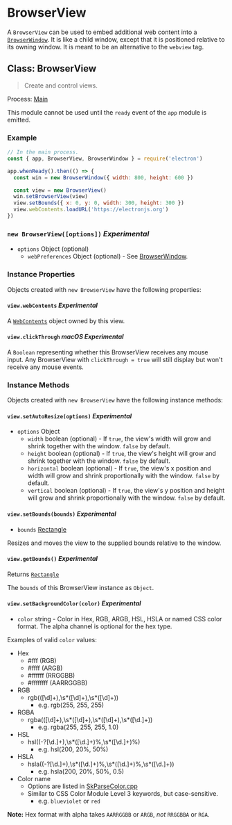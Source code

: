 # BrowserView

A `BrowserView` can be used to embed additional web content into a
[`BrowserWindow`](browser-window.md). It is like a child window, except that it is positioned
relative to its owning window. It is meant to be an alternative to the
`webview` tag.

## Class: BrowserView

> Create and control views.

Process: [Main](../glossary.md#main-process)

This module cannot be used until the `ready` event of the `app`
module is emitted.

### Example

```javascript
// In the main process.
const { app, BrowserView, BrowserWindow } = require('electron')

app.whenReady().then(() => {
  const win = new BrowserWindow({ width: 800, height: 600 })

  const view = new BrowserView()
  win.setBrowserView(view)
  view.setBounds({ x: 0, y: 0, width: 300, height: 300 })
  view.webContents.loadURL('https://electronjs.org')
})
```

### `new BrowserView([options])` _Experimental_

* `options` Object (optional)
  * `webPreferences` Object (optional) - See [BrowserWindow](browser-window.md).

### Instance Properties

Objects created with `new BrowserView` have the following properties:

#### `view.webContents` _Experimental_

A [`WebContents`](web-contents.md) object owned by this view.

#### `view.clickThrough` _macOS_ _Experimental_

A `Boolean` representing whether this BrowserView receives any mouse input. Any BrowserView
with `clickThrough = true` will still display but won't receive any mouse events.

### Instance Methods

Objects created with `new BrowserView` have the following instance methods:

#### `view.setAutoResize(options)` _Experimental_

* `options` Object
  * `width` boolean (optional) - If `true`, the view's width will grow and shrink together
    with the window. `false` by default.
  * `height` boolean (optional) - If `true`, the view's height will grow and shrink
    together with the window. `false` by default.
  * `horizontal` boolean (optional) - If `true`, the view's x position and width will grow
    and shrink proportionally with the window. `false` by default.
  * `vertical` boolean (optional) - If `true`, the view's y position and height will grow
    and shrink proportionally with the window. `false` by default.

#### `view.setBounds(bounds)` _Experimental_

* `bounds` [Rectangle](structures/rectangle.md)

Resizes and moves the view to the supplied bounds relative to the window.

#### `view.getBounds()` _Experimental_

Returns [`Rectangle`](structures/rectangle.md)

The `bounds` of this BrowserView instance as `Object`.

#### `view.setBackgroundColor(color)` _Experimental_

* `color` string - Color in Hex, RGB, ARGB, HSL, HSLA or named CSS color format. The alpha channel is
  optional for the hex type.

Examples of valid `color` values:

* Hex
  * #fff (RGB)
  * #ffff (ARGB)
  * #ffffff (RRGGBB)
  * #ffffffff (AARRGGBB)
* RGB
  * rgb\(([\d]+),\s*([\d]+),\s*([\d]+)\)
    * e.g. rgb(255, 255, 255)
* RGBA
  * rgba\(([\d]+),\s*([\d]+),\s*([\d]+),\s*([\d.]+)\)
    * e.g. rgba(255, 255, 255, 1.0)
* HSL
  * hsl\((-?[\d.]+),\s*([\d.]+)%,\s*([\d.]+)%\)
    * e.g. hsl(200, 20%, 50%)
* HSLA
  * hsla\((-?[\d.]+),\s*([\d.]+)%,\s*([\d.]+)%,\s*([\d.]+)\)
    * e.g. hsla(200, 20%, 50%, 0.5)
* Color name
  * Options are listed in [SkParseColor.cpp](https://source.chromium.org/chromium/chromium/src/+/main:third_party/skia/src/utils/SkParseColor.cpp;l=11-152;drc=eea4bf52cb0d55e2a39c828b017c80a5ee054148)
  * Similar to CSS Color Module Level 3 keywords, but case-sensitive.
    * e.g. `blueviolet` or `red`

**Note:** Hex format with alpha takes `AARRGGBB` or `ARGB`, _not_ `RRGGBBA` or `RGA`.

